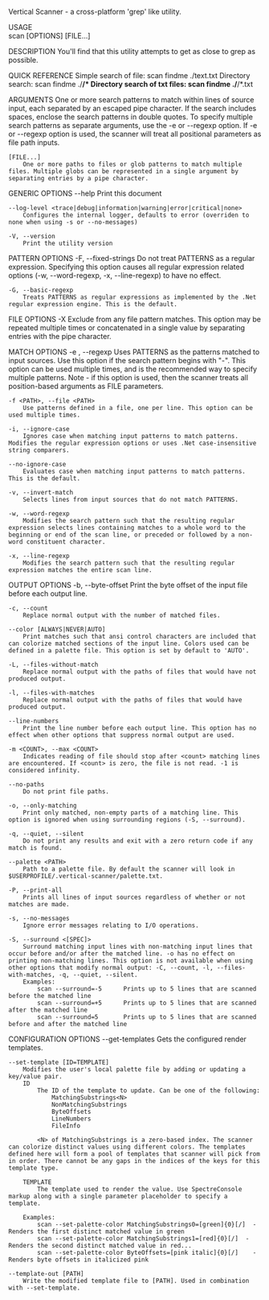 ﻿Vertical Scanner - a cross-platform 'grep' like utility.

USAGE    
    scan [OPTIONS] <PATTERNS> [FILE...]
    
DESCRIPTION
    You'll find that this utility attempts to get as close to grep as possible.
    
QUICK REFERENCE
    Simple search of file:              scan findme ./text.txt
    Directory search:                   scan findme ./**/*
    Directory search of txt files:      scan findme ./**/*.txt
    
ARGUMENTS
    <PATTERNS>
        One or more search patterns to match within lines of source input, each separated by an escaped pipe character. If the search includes spaces, enclose the search patterns in double quotes. To specify multiple search patterns as separate arguments, use the -e or --regexp option. If -e or --regexp option is used, the scanner will treat all positional parameters as file path inputs.
        
    [FILE...]
        One or more paths to files or glob patterns to match multiple files. Multiple globs can be represented in a single argument by separating entries by a pipe character.

GENERIC OPTIONS
    --help
        Print this document
        
    --log-level <trace|debug|information|warning|error|critical|none>
        Configures the internal logger, defaults to error (overriden to none when using -s or --no-messages)

    -V, --version
        Print the utility version

PATTERN OPTIONS
    -F, --fixed-strings
        Do not treat PATTERNS as a regular expression. Specifying this option causes all regular expression related options (-w, --word-regexp, -x, --line-regexp) to have no effect.
        
    -G, --basic-regexp
        Treats PATTERNS as regular expressions as implemented by the .Net regular expression engine. This is the default.
        
FILE OPTIONS
    -X <glob>
        Exclude <glob> from any file pattern matches. This option may be repeated multiple times or concatenated in a single value by separating entries with the pipe character.                 

MATCH OPTIONS
    -e <PATTERNS>, --regexp <PATTERNS>
        Uses PATTERNS as the patterns matched to input sources. Use this option if the search pattern begins with "-". This option can be used multiple times, and is the recommended way to specify multiple patterns.
        Note - if this option is used, then the scanner treats all position-based arguments as FILE parameters.  
        
    -f <PATH>, --file <PATH>
        Use patterns defined in a file, one per line. This option can be used multiple times.

    -i, --ignore-case
        Ignores case when matching input patterns to match patterns. Modifies the regular expression options or uses .Net case-insensitive string comparers.
        
    --no-ignore-case
        Evaluates case when matching input patterns to match patterns. This is the default.
        
    -v, --invert-match
        Selects lines from input sources that do not match PATTERNS.
        
    -w, --word-regexp
        Modifies the search pattern such that the resulting regular expression selects lines containing matches to a whole word to the beginning or end of the scan line, or preceded or followed by a non-word constituent character.
        
    -x, --line-regexp
        Modifies the search pattern such that the resulting regular expression matches the entire scan line.
        
OUTPUT OPTIONS
    -b, --byte-offset
        Print the byte offset of the input file before each output line.
        
    -c, --count
        Replace normal output with the number of matched files.
        
    --color [ALWAYS|NEVER|AUTO]
        Print matches such that ansi control characters are included that can colorize matched sections of the input line. Colors used can be defined in a palette file. This option is set by default to 'AUTO'.          

    -L, --files-without-match                                     
        Replace normal output with the paths of files that would have not produced output.
        
    -l, --files-with-matches
        Replace normal output with the paths of files that would have produced output.
        
    --line-numbers
        Print the line number before each output line. This option has no effect when other options that suppress normal output are used.        
        
    -m <COUNT>, --max <COUNT>
        Indicates reading of file should stop after <count> matching lines are encountered. If <count> is zero, the file is not read. -1 is considered infinity.
        
    --no-paths
        Do not print file paths.        
        
    -o, --only-matching
        Print only matched, non-empty parts of a matching line. This option is ignored when using surrounding regions (-S, --surround).

    -q, --quiet, --silent
        Do not print any results and exit with a zero return code if any match is found.
        
    --palette <PATH>
        Path to a palette file. By default the scanner will look in $USERPROFILE/.vertical-scanner/palette.txt.
        
    -P, --print-all
        Prints all lines of input sources regardless of whether or not matches are made.    
        
    -s, --no-messages
        Ignore error messages relating to I/O operations.
        
    -S, --surround <[SPEC]>
        Surround matching input lines with non-matching input lines that occur before and/or after the matched line. -o has no effect on printing non-matching lines. This option is not available when using other options that modify normal output: -C, --count, -l, --files-with-matches, -q, --quiet, --silent.
        Examples:
            scan --surround=-5      Prints up to 5 lines that are scanned before the matched line
            scan --surround=+5      Prints up to 5 lines that are scanned after the matched line
            scan --surround=5       Prints up to 5 lines that are scanned before and after the matched line
            
CONFIGURATION OPTIONS
    --get-templates
        Gets the configured render templates.
    
    --set-template [ID=TEMPLATE]
        Modifies the user's local palette file by adding or updating a key/value pair.
        ID
            The ID of the template to update. Can be one of the following:
                MatchingSubstrings<N>
                NonMatchingSubstrings
                ByteOffsets
                LineNumbers
                FileInfo
            
            <N> of MatchingSubstrings is a zero-based index. The scanner can colorize distinct values using different colors. The templates defined here will form a pool of templates that scanner will pick from in order. There cannot be any gaps in the indices of the keys for this template type.
            
        TEMPLATE
            The template used to render the value. Use SpectreConsole markup along with a single parameter placeholder to specify a template.
            
        Examples:
            scan --set-palette-color MatchingSubstrings0=[green]{0}[/]  - Renders the first distinct matched value in green
            scan --set-palette-color MatchingSubstrings1=[red]{0}[/]  - Renders the second distinct matched value in red...
            scan --set-palette-color ByteOffsets=[pink italic]{0}[/]    - Renders byte offsets in italicized pink                            
    
    --template-out [PATH]
        Write the modified template file to [PATH]. Used in combination with --set-template.                              